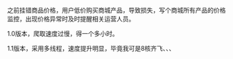 之前挂错商品价格，用户低价购买商城产品，导致损失，写个商城所有产品的价格监控，出现价格异常时及时提醒相关运营人员。

1.0版本，爬取速度过慢，得一个多小时。

1.1版本，采用多线程，速度提升明显，毕竟我可是8核齐飞、、、
